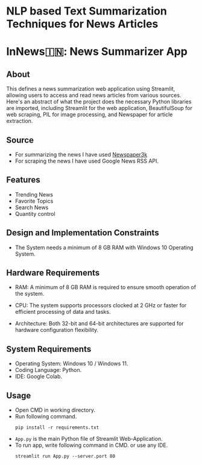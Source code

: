 # NLP based Text Summarization Techniques for News Articles

# InNews🇮🇳: News Summarizer App

## About

This defines a news summarization web application using Streamlit, allowing users to access and read news articles from various sources. Here's an abstract of what the project does the necessary Python libraries are imported, including Streamlit for the 
web application, BeautifulSoup for web scraping, PIL for image processing, and Newspaper for article extraction.

## Source
- For summarizing the news I have used [Newspaper3k](https://newspaper.readthedocs.io/en/latest/)
- For scraping the news I have used Google News RSS API.

## Features
- Trending News
- Favorite Topics
- Search News
- Quantity control

  
## Design and Implementation Constraints

- The System needs a minimum of 8 GB RAM with Windows 10 Operating System.

## Hardware Requirements

- RAM: A minimum of 8 GB RAM is required to ensure smooth operation of the system.
  
- CPU: The system supports processors clocked at 2 GHz or faster for efficient processing of data and tasks.
  
- Architecture: Both 32-bit and 64-bit architectures are supported for hardware configuration flexibility.

## System Requirements
- Operating System: Windows 10 / Windows 11.
- Coding Language: Python.
- IDE: Google Colab.
  
## Usage

- Open CMD in working directory.
- Run following command.
  ```
  pip install -r requirements.txt
  ```
- `App.py` is the main Python file of Streamlit Web-Application. 
- To run app, write following command in CMD. or use any IDE.
  ```
  streamlit run App.py --server.port 80
  ```



